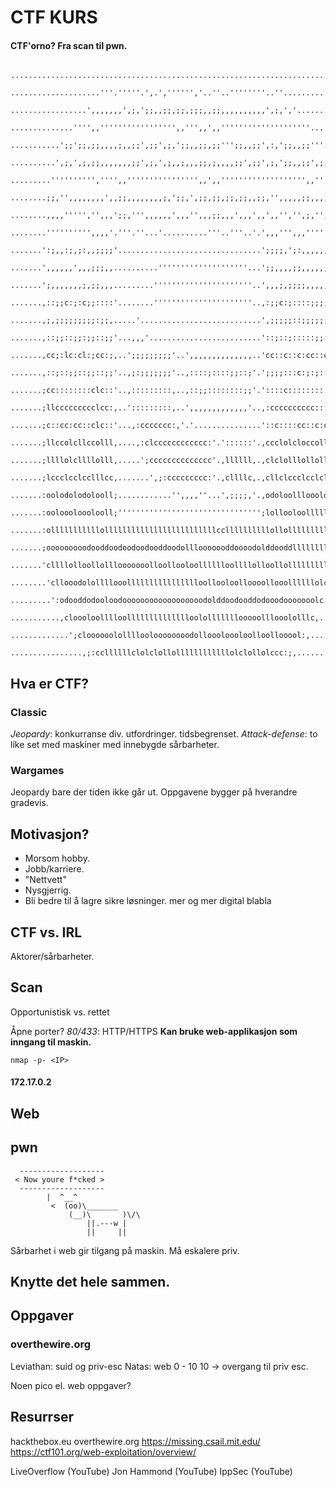 # CTF KURS

#### CTF'orno? Fra scan til pwn.

```
                                                                                    ................................................................................
                                                                                    ....................'''.'''''.',.','''''','..''..''''''''..''...................
                                                                                    .................',,,,,,,',;,';;,,;;,;;,;;;,,;;,,,,,,,,,,',;,','................
                                                                                    ..............'''',,''''''''''''''''',,''',,',,''''''''''''''''''''.............
                                                                                    ...........';;';;,;;,,,,;,,;;',;;',;,';;,,;;,;;''';;,,;;',:,';;,,;;'''..........
                                                                                    ..........',;,',;,;;,,,,,,,;;',;,',;,,;,,,;;,;,,,,;;',;;',;,';;,,;;',;'.........
                                                                                    .........'''''''''','''',,'''''''''''''''',,',,''''''''''''''''''',,'''.........
                                                                                    ........;;,'',,,,,,,,',,;;,,,,,,,,;,';;,',;;,;;,;;,;;,,;;,'',,,,,;;,,,,;'.......
                                                                                    ........,,,,''''','',,,';;,''',,,,,,',,,'',,,;;,,,',,,',,',,'','',;,'',,'.......
                                                                                    ........'''''''''',,,,'.'''.''...'..........'''..'''..'.',,,''',,,''''''........
                                                                                    .......':;,,:;,;:,,;;;;'................................';;;;,';:,,,,,,,'.......
                                                                                    .......',,,,,,',,,;;;,,..........''''''''''''''''''''...';;,,,,;;,,,,,,,'.......
                                                                                    .......';,,,,,,,;,;;,,,.........''''''''''''''''''''''..',,,;,;;;;,,,,,;,.......
                                                                                    .......,::;;c:;:c;;::::'........''''''''''''''''''''''..,:;;c:;::::;;;;c;.......
                                                                                    .......,;,;;;;;;;;;:;;,.....'...........................',;;;;;::;;;;;;;,.......
                                                                                    .......,::;;::;;:;;::;;'...,,,'.........................'::;::;:::::;;::,.......
                                                                                    .......,cc;:lc:cl:;cc:;,..';;;;;;;;;'..',,,,,,,,,,,,,,..'cc::c::c:cc::cc,.......
                                                                                    .......,::;::;;::;;::;;'..,;:;;;;;;;'..,::::;::::;;::;'.';;;;:::c:;:;::;,.......
                                                                                    .......;cc::::::::clc::'..,:::::::::,..,::;;::::::::;;'.'::::c::::::::::,.......
                                                                                    .......;llccccccccclcc:,..':::::::::,..',,,,,,,,,,,,,'..,:cccccccccc::::;.......
                                                                                    .......;c::cc:cc::clc::'...,:ccccccc:,'.'...............'::c::::cc::c:cc;.......
                                                                                    .......;llccolcllccolll,....,:clcccccccccccc:'.'::::::'.,ccclolcloccollo:.......
                                                                                    .......;llllolcllllolll,.....';cccccccccccccc'.,llllll,.,clclolllollollo:.......
                                                                                    .......;lccclcclcclllcc,.......',;:ccccccccc:'.,cllllc,.,cllclccclcclcll:.......
                                                                                    .......:oolodolodolooll;............'',,,,''...',;;;;,'.,odoloollloooloo:.......
                                                                                    .......:oolooolooolooll;'''''''''''''''''''''''''''''''';lollooloollllloc.......
                                                                                    .......:olllllllllllolllllllllllllllllllllllllccllllllllllollollllllllll:.......
                                                                                    .......;ooooooooodooddoodoodoodooddoodolllooooooddoooodolddooddlllllllll;.......
                                                                                    .......'cllllolloollolllooooooolloollooloolllllloollllolloollolllllllll:'.......
                                                                                    ........'cllooodolollllooolllllllllllllllloollooloolloooollooollllllolc'........
                                                                                    .........':odooddodooloodoooooooooooooooooodolddoodooddodooodooooooolc'.........
                                                                                    ...........,cloooloolllloolllllllllllllloololllllllooooolllooololllc,...........
                                                                                    .............';cloooooolollllooloooooooodolloooloooloolloollooool:,.............
                                                                                    ................,;:ccllllllclolclollollllllllllllolclollolccc:;,................

```


## Hva er CTF?

### Classic

_Jeopardy_: konkurranse div. utfordringer. tidsbegrenset.
_Attack-defense_: to like set med maskiner med innebygde sårbarheter.

### Wargames

Jeopardy bare der tiden ikke går ut. Oppgavene bygger på hverandre gradevis.

## Motivasjon?

- Morsom hobby.
- Jobb/karriere.
- "Nettvett"
- Nysgjerrig.
- Bli bedre til å lagre sikre løsninger. mer og mer digital blabla

## CTF vs. IRL

Aktorer/sårbarheter.

## Scan

Opportunistisk vs. rettet

Åpne porter?
*80/433*: HTTP/HTTPS
__Kan bruke web-applikasjon som inngang til maskin.__

```
nmap -p- <IP>
```

#### 172.17.0.2

<!--
Vise eks:
Scanne docker container:
hostname -I
namp -p- IP
Bruke Burp til å vise cookie monster
Spørr om noen i salen ser løsning.
-->

## Web

## pwn

```
  -------------------
 < Now youre f*cked >
  -------------------
        |  ^__^
         <  (oo)\_______
             (__)\       )\/\
                 ||.---w |
                 ||     ||
```

Sårbarhet i web gir tilgang på maskin. Må eskalere priv.

## Knytte det hele sammen.


## Oppgaver

### overthewire.org

Leviathan: suid og priv-esc
Natas: web 0 - 10
10 -> overgang til priv esc.

Noen pico el. web oppgaver?

## Resurrser

hackthebox.eu
overthewire.org
https://missing.csail.mit.edu/
https://ctf101.org/web-exploitation/overview/

LiveOverflow (YouTube)
Jon Hammond (YouTube)
IppSec (YouTube)
